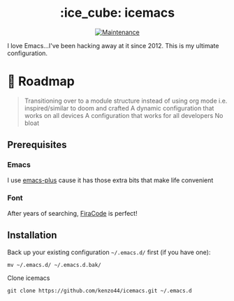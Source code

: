 <h1 align="center">:ice_cube: icemacs</h1>
<p align="center">
<a href="https://github.com/kenzo44/icemacs"><img src="https://img.shields.io/badge/Maintained%3F-yes-green.svg" alt="Maintenance"></a>

I love Emacs...I've been hacking away at it since 2012. This is my ultimate configuration.

# :car: Roadmap

> Transitioning over to a module structure instead of using org mode i.e. inspired/similar to doom and crafted
> A dynamic configuration that works on all devices
> A configuration that works for all developers
> No bloat

## Prerequisites

### Emacs

I use [emacs-plus](https://github.com/d12frosted/homebrew-emacs-plus) cause it has those extra bits that make life convenient

### Font

After years of searching, [FiraCode](https://github.com/tonsky/FiraCode) is perfect!

## Installation

Back up your existing configuration `~/.emacs.d/` first (if you have one):

```
mv ~/.emacs.d/ ~/.emacs.d.bak/
```

Clone icemacs

```
git clone https://github.com/kenzo44/icemacs.git ~/.emacs.d
```
